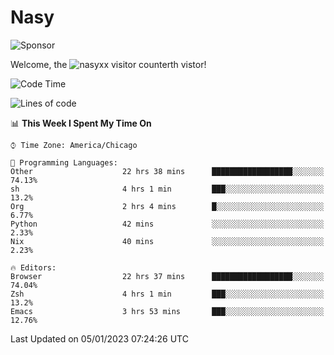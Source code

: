 # Nasy

<!--
<p align="center">
<img height="200" src="https://github-readme-stats.vercel.app/api?username=nasyxx&count_private=true&show_icons=true&theme=dracula&include_all_commits=true"/>
<img height="200" src="https://github-readme-stats.vercel.app/api/top-langs/?username=nasyxx&theme=dracula&hide=html,jupyter+notebook&count_private=true&show_icons=true"/>
</p>

  
----------------
-->

![Sponsor](https://img.shields.io/static/v1.svg?label=Sponsor&message=%E2%9D%A4&logo=GitHub&style=flat&color=pink)
 
Welcome, the ![nasyxx visitor counter](https://count.getloli.com/get/@nasyxx?theme=rule34)th vistor!
 
<!--START_SECTION:waka-->
![Code Time](http://img.shields.io/badge/Code%20Time-3%2C022%20hrs%2031%20mins-blue)

![Lines of code](https://img.shields.io/badge/From%20Hello%20World%20I%27ve%20Written-5%20Million%20lines%20of%20code-blue)

📊 **This Week I Spent My Time On** 

```text
⌚︎ Time Zone: America/Chicago

💬 Programming Languages: 
Other                    22 hrs 38 mins      ██████████████████░░░░░░░   74.13% 
sh                       4 hrs 1 min         ███░░░░░░░░░░░░░░░░░░░░░░   13.2% 
Org                      2 hrs 4 mins        █░░░░░░░░░░░░░░░░░░░░░░░░   6.77% 
Python                   42 mins             ░░░░░░░░░░░░░░░░░░░░░░░░░   2.33% 
Nix                      40 mins             ░░░░░░░░░░░░░░░░░░░░░░░░░   2.23%

🔥 Editors: 
Browser                  22 hrs 37 mins      ██████████████████░░░░░░░   74.04% 
Zsh                      4 hrs 1 min         ███░░░░░░░░░░░░░░░░░░░░░░   13.2% 
Emacs                    3 hrs 53 mins       ███░░░░░░░░░░░░░░░░░░░░░░   12.76%

```


 Last Updated on 05/01/2023 07:24:26 UTC
<!--END_SECTION:waka-->

<!-- ![visitors](https://visitor-badge.laobi.icu/badge?page_id=nasyxx.nasyxx) -->
